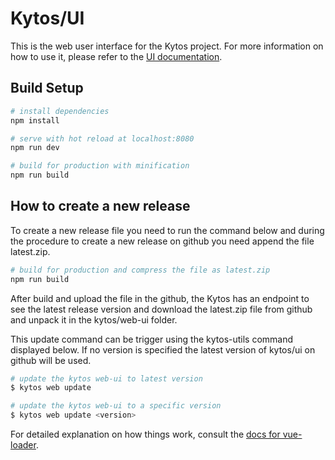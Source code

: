 # Kytos/UI

This is the web user interface for the Kytos project. For more information
on how to use it, please refer to the [UI documentation](https://github.com/kytos-ng/kytos/blob/master/docs/developer/web-ui.rst).

## Build Setup

```bash
# install dependencies
npm install

# serve with hot reload at localhost:8080
npm run dev

# build for production with minification
npm run build
```

## How to create a new release

To create a new release file you need to run the command below and during the
procedure to create a new release on github you need append the file
latest.zip.

```bash
# build for production and compress the file as latest.zip
npm run build
```

After build and upload the file in the github, the Kytos has an endpoint to see
the latest release version and download the latest.zip file from github and
unpack it in the kytos/web-ui folder.

This update command can be trigger using the kytos-utils command displayed
below. If no version is specified the latest version of kytos/ui on github will
be used.

``` bash
# update the kytos web-ui to latest version
$ kytos web update

# update the kytos web-ui to a specific version
$ kytos web update <version>
```

For detailed explanation on how things work, consult the [docs for vue-loader](http://vuejs.github.io/vue-loader).
